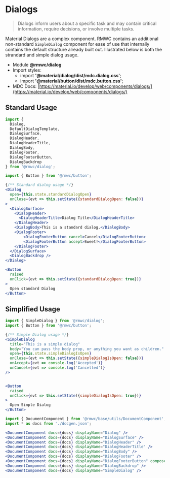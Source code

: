 # Dialogs

> Dialogs inform users about a specific task and may contain critical information, require decisions, or involve multiple tasks.

Material Dialogs are a complex component. RMWC contains an additional non-standard `SimpleDialog` component for ease of use that internally contains the default structure already built out. Illustrated below is both the strandard and simple dialog usage.

- Module **@rmwc/dialog**
- Import styles:
  - import **'@material/dialog/dist/mdc.dialog.css'**;
  - import **'@material/button/dist/mdc.button.css'**;
- MDC Docs: [https://material.io/develop/web/components/dialogs/](https://material.io/develop/web/components/dialogs/)

## Standard Usage

```jsx render
import {
  Dialog,
  DefaultDialogTemplate,
  DialogSurface,
  DialogHeader,
  DialogHeaderTitle,
  DialogBody,
  DialogFooter,
  DialogFooterButton,
  DialogBackdrop
} from '@rmwc/dialog';

import { Button } from '@rmwc/button';

{/** Standard dialog usage */}
<Dialog
  open={this.state.standardDialogOpen}
  onClose={evt => this.setState({standardDialogOpen: false})}
>
  <DialogSurface>
    <DialogHeader>
      <DialogHeaderTitle>Dialog Title</DialogHeaderTitle>
    </DialogHeader>
    <DialogBody>This is a standard dialog.</DialogBody>
    <DialogFooter>
        <DialogFooterButton cancel>Cancel</DialogFooterButton>
        <DialogFooterButton accept>Sweet!</DialogFooterButton>
    </DialogFooter>
  </DialogSurface>
  <DialogBackdrop />
</Dialog>

<Button
  raised
  onClick={evt => this.setState({standardDialogOpen: true})}
>
  Open standard Dialog
</Button>
```

## Simplified Usage

```jsx render
import { SimpleDialog } from '@rmwc/dialog';
import { Button } from '@rmwc/button';

{/** Simple Dialog usage */}
<SimpleDialog
  title="This is a simple dialog"
  body="You can pass the body prop, or anything you want as children."
  open={this.state.simpleDialogIsOpen}
  onClose={evt => this.setState({simpleDialogIsOpen: false})}
  onAccept={evt => console.log('Accepted')}
  onCancel={evt => console.log('Cancelled')}
/>


<Button
  raised
  onClick={evt => this.setState({simpleDialogIsOpen: true})}
>
  Open Simple Dialog
</Button>
```

```jsx renderOnly
import { DocumentComponent } from '@rmwc/base/utils/DocumentComponent';
import * as docs from './docgen.json';

<DocumentComponent docs={docs} displayName="Dialog" />
<DocumentComponent docs={docs} displayName="DialogSurface" />
<DocumentComponent docs={docs} displayName="DialogHeader" />
<DocumentComponent docs={docs} displayName="DialogHeaderTitle" />
<DocumentComponent docs={docs} displayName="DialogBody" />
<DocumentComponent docs={docs} displayName="DialogFooter" />
<DocumentComponent docs={docs} displayName="DialogFooterButton" composes={['Button']} />
<DocumentComponent docs={docs} displayName="DialogBackdrop" />
<DocumentComponent docs={docs} displayName="SimpleDialog" />
```
